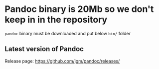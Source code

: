 # Pandoc binary is 20Mb so we don't keep in in the repository

`pandoc` binary must be downloaded and put below `bin/` folder

## Latest version of Pandoc

Release page: <https://github.com/jgm/pandoc/releases/>
